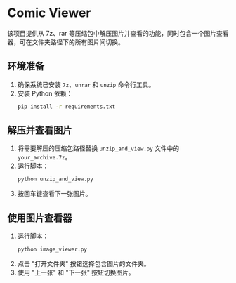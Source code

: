 # Comic Viewer

该项目提供从 7z、rar 等压缩包中解压图片并查看的功能，同时包含一个图片查看器，可在文件夹路径下的所有图片间切换。

## 环境准备
1. 确保系统已安装 `7z`、`unrar` 和 `unzip` 命令行工具。
2. 安装 Python 依赖：
   ```bash
   pip install -r requirements.txt
   ```

## 解压并查看图片
1. 将需要解压的压缩包路径替换 `unzip_and_view.py` 文件中的 `your_archive.7z`。
2. 运行脚本：
   ```bash
   python unzip_and_view.py
   ```
3. 按回车键查看下一张图片。

## 使用图片查看器
1. 运行脚本：
   ```bash
   python image_viewer.py
   ```
2. 点击 "打开文件夹" 按钮选择包含图片的文件夹。
3. 使用 "上一张" 和 "下一张" 按钮切换图片。